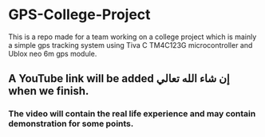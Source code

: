# GPS-College-Project
This is a repo made for a team working on a college project which is mainly a simple gps tracking system using Tiva C TM4C123G microcontroller and Ublox neo 6m gps module.
## A YouTube link will be added إن شاء الله تعالي when we finish.
### The video will contain the real life experience and may contain demonstration for some points.
